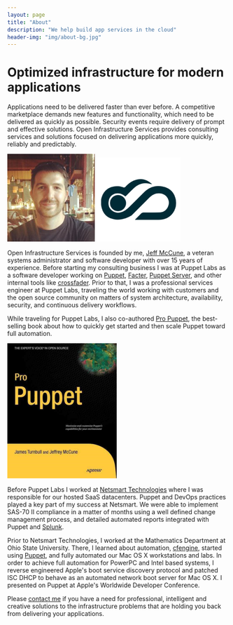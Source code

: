 ```yaml
---
layout: page
title: "About"
description: "We help build app services in the cloud"
header-img: "img/about-bg.jpg"
---
```


Optimized infrastructure for modern applications
=

Applications need to be delivered faster than ever before.  A competitive
marketplace demands new features and functionality, which need to be delivered
as quickly as possible.  Security events require delivery of prompt and
effective solutions.  Open Infrastructure Services provides consulting services
and solutions focused on delivering applications more quickly, reliably and
predictably.

![Jeff McCune][avatar]
![Open Infrastructure Services Logo][logo]

Open Infrastructure Services is founded by me, [Jeff McCune][jeff], a veteran
systems administrator and software developer with over 15 years of experience.
Before starting my consulting business I was at Puppet Labs as a software
developer working on [Puppet][puppet], [Facter][facter], [Puppet
Server][puppet-server], and other internal tools like
[crossfader](https://github.com/puppetlabs/crossfader).  Prior to that, I was a
professional services engineer at Puppet Labs, traveling the world working with
customers and the open source community on matters of system architecture,
availability, security, and continuous delivery workflows.

While traveling for Puppet Labs, I also co-authored [Pro Puppet][pro-puppet], the
best-selling book about how to quickly get started and then scale Puppet toward
full automation.

<a href="http://www.amazon.com/Pro-Puppet-James-Turnbull/dp/1430230592" target="_blank">
<img src="/img/pro-puppet.jpg" width="250" alt="Pro Puppet Cover Image" />
</a>

Before Puppet Labs I worked at [Netsmart Technologies][ntst] where I was
responsible for our hosted SaaS datacenters.  Puppet and DevOps practices
played a key part of my success at Netsmart.  We were able to implement SAS-70
II compliance in a matter of months using a well defined change management
process, and detailed automated reports integrated with Puppet and [Splunk][splunk].

Prior to Netsmart Technologies, I worked at the Mathematics Department at Ohio
State University.  There, I learned about automation, [cfengine][cfengine],
started using [Puppet][puppet], and fully automated our Mac OS X workstations
and labs.  In order to achieve full automation for PowerPC and Intel based
systems, I reverse engineered Apple's boot service discovery protocol and
patched ISC DHCP to behave as an automated network boot server for Mac OS X.  I
presented on Puppet at Apple's Worldwide Developer Conference.

Please [contact me][contact] if you have a need for professional, intelligent
and creative solutions to the infrastructure problems that are holding you back
from delivering your applications.

[jeff]: https://about.me/jeffmccune
[avatar]: /img/jeff-200.jpg
[puppet]: http://github.com/puppetlabs/puppet
[facter]: http://github.com/puppetlabs/facter
[puppet-server]: http://github.com/puppetlabs/puppet-server
[pro-puppet-img]: /img/pro-puppet.jpg
[puppetlabs]: https://puppetlabs.com
[pro-puppet]: http://www.amazon.com/Pro-Puppet-James-Turnbull/dp/1430230592
[ntst]: http://www.ntst.com
[splunk]: http://www.splunk.com
[contact]: /contact/
[cfengine]: http://cfengine.com/
[logo]: /img/logo-192.png
